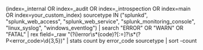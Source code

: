 (index=_internal OR index=_audit OR index=_introspection OR index=main OR index=your_custom_index)
sourcetype IN ("splunkd", "splunk_web_access", "splunk_web_service", "splunk_monitoring_console", "linux_syslog", "windows_eventlog")
| search "ERROR" OR "WARN" OR "FATAL"
| rex field=_raw "(?i)error\s*(code)?[:=]?\s*(?P<error_code>\d{3,5})"
| stats count by error_code sourcetype
| sort -count